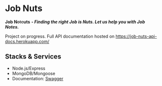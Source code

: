 # Job Nuts

**Job N**~~ote~~**uts** **_- Finding the right Job is Nuts. Let us help you with Job Notes._**

Project on progress. Full API documentation hosted on https://job-nuts-api-docs.herokuapp.com/

## Stacks & Services

- Node.js/Express
- MongoDB/Mongoose
- Documentation: [Swagger](https://swagger.io/)
